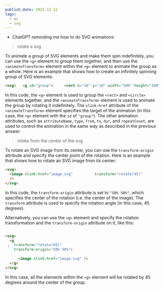 ```yaml
---
publish_date: 2022-12-12
tags:
  - ai
  - svg
---
```

- ChatGPT reminding me how to do SVG animations:

> rotate a svg


To animate a group of SVG elements and make them spin indefinitely, you can use the `<g>` element to group them together, and then use the `<animateTransform>` element within the `<g>` element to animate the group as a whole. Here is an example that shows how to create an infinitely spinning group of SVG elements:



```html
<svg>   <g id="group">     <rect x="10" y="10" width="100" height="100" />     <circle cx="50" cy="50" r="40" />   </g>   <animateTransform xlink:href="#group"                     attributeName="transform"                     type="rotate"                     from="0"                     to="360"                     dur="3s"                     repeatCount="indefinite" /> </svg>
```

In this code, the `<g>` element is used to group the `<rect>` and `<circle>` elements together, and the `<animateTransform>` element is used to animate the group by rotating it indefinitely. The `xlink:href` attribute of the `<animateTransform>` element specifies the target of the animation (in this case, the `<g>` element with the `id` of `"group"`). The other animation attributes, such as `attributeName`, `type`, `from`, `to`, `dur`, and `repeatCount`, are used to control the animation in the same way as described in the previous answer.
  
> rotate from the center of the svg

To rotate an SVG image from its center, you can use the `transform-origin` attribute and specify the center point of the rotation. Here is an example that shows how to rotate an SVG image from its center:


```html
<svg>   
  <image xlink:href="image.svg"          transform="rotate(45)"          transform-origin="50% 50%" 
  /> 
</svg>
```

In this code, the `transform-origin` attribute is set to `"50% 50%"`, which specifies the center of the rotation (i.e. the center of the image). The `transform` attribute is used to specify the rotation angle (in this case, 45 degrees).

Alternatively, you can use the `<g>` element and specify the rotation transformation and the `transform-origin` attribute on it, like this:

```html

<svg>   
  <g 
 .  transform="rotate(45)"      
    transform-origin="50% 50%">     
  
	  <image xlink:href="image.svg" />   
  </g> 
</svg>
```

In this case, all the elements within the `<g>` element will be rotated by 45 degrees around the center of the group.

